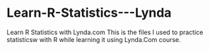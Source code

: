 # Learn-R-Statistics---Lynda

Learn R Statistics with Lynda.com
This is the files I used to practice statisticsw with R while learning it using Lynda.Com course.

